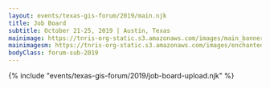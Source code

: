 ```yaml
---
layout: events/texas-gis-forum/2019/main.njk
title: Job Board
subtitle: October 21-25, 2019 | Austin, Texas
mainimage: https://tnris-org-static.s3.amazonaws.com/images/main_banner_lg.jpg
mainimagesm: https://tnris-org-static.s3.amazonaws.com/images/enchantedTopo-sm.jpg
bodyClass: forum-sub-2019
---
```

<div>
{% include "events/texas-gis-forum/2019/job-board-upload.njk" %}
</div>
